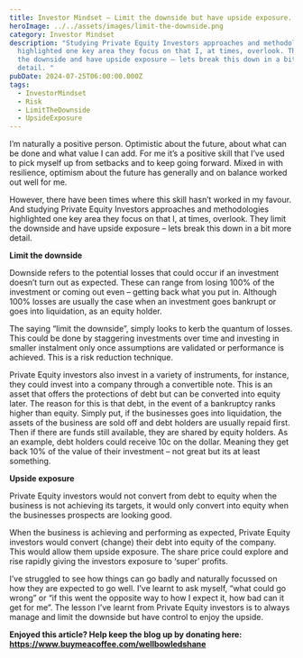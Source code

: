 ```yaml
---
title: Investor Mindset – Limit the downside but have upside exposure.
heroImage: ../../assets/images/limit-the-downside.png
category: Investor Mindset
description: "Studying Private Equity Investors approaches and methodologies
  highlighted one key area they focus on that I, at times, overlook. They limit
  the downside and have upside exposure – lets break this down in a bit more
  detail. "
pubDate: 2024-07-25T06:00:00.000Z
tags:
  - InvestorMindset
  - Risk
  - LimitTheDownside
  - UpsideExposure
---
```

I’m naturally a positive person. Optimistic about the future, about what can be done and what value I can add. For me it’s a positive skill that I’ve used to pick myself up from setbacks and to keep going forward. Mixed in with resilience, optimism about the future has generally and on balance worked out well for me.

However, there have been times where this skill hasn’t worked in my favour. And studying Private Equity Investors approaches and methodologies highlighted one key area they focus on that I, at times, overlook. They limit the downside and have upside exposure – lets break this down in a bit more detail. 

**Limit the downside**

Downside refers to the potential losses that could occur if an investment doesn’t turn out as expected. These can range from losing 100% of the investment or coming out even – getting back what you put in. Although 100% losses are usually the case when an investment goes bankrupt or goes into liquidation, as an equity holder. 

The saying “limit the downside”, simply looks to kerb the quantum of losses. This could be done by staggering investments over time and investing in smaller instalment only once assumptions are validated or performance is achieved. This is a risk reduction technique. 

Private Equity investors also invest in a variety of instruments, for instance, they could invest into a company through a convertible note. This is an asset that offers the protections of debt but can be converted into equity later. The reason for this is that debt, in the event of a bankruptcy ranks higher than equity. Simply put, if the businesses goes into liquidation, the assets of the business are sold off and debt holders are usually repaid first. Then if there are funds still available, they are shared by equity holders. As an example, debt holders could receive 10c on the dollar. Meaning they get back 10% of the value of their investment – not great but its at least something. 

**Upside exposure** 

Private Equity investors would not convert from debt to equity when the business is not achieving its targets, it would only convert into equity when the businesses prospects are looking good. 

When the business is achieving and performing as expected, Private Equity investors would convert (change) their debt into equity of the company. This would allow them upside exposure. The share price could explore and rise rapidly giving the investors exposure to ‘super’ profits. 



I’ve struggled to see how things can go badly and naturally focussed on how they are expected to go well. I’ve learnt to ask myself, “what could go wrong” or “if this went the opposite way to how I expect it, how bad can it get for me”. The lesson I’ve learnt from Private Equity investors is to always manage and limit the downside but have control to enjoy the upside.



**Enjoyed this article? Help keep the blog up by donating here: https://www.buymeacoffee.com/wellbowledshane**
